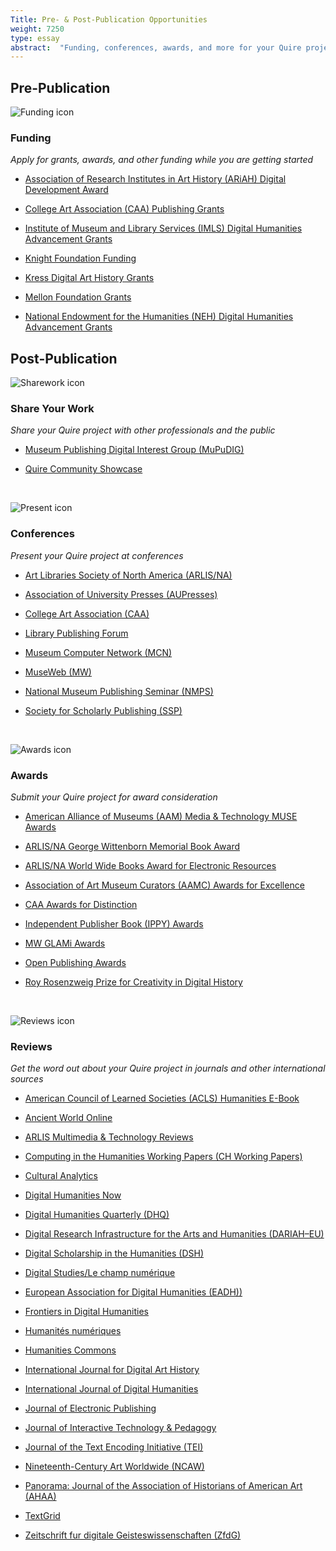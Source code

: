 ```yaml
---
Title: Pre- & Post-Publication Opportunities
weight: 7250
type: essay
abstract:  "Funding, conferences, awards, and more for your Quire project"
---
```


## Pre-Publication

![Funding icon](/img/illustrations/quire-icon-funding-bw-300.jpg)

### Funding

*Apply for grants, awards, and other funding while you are getting started*

* [Association of Research Institutes in Art History (ARiAH) Digital Development Award](http://www.ariah.info/ARIAHAWARDS.html)

* [College Art Association (CAA) Publishing Grants](https://www.collegeart.org/programs/publishing-grants)

* [Institute of Museum and Library Services (IMLS) Digital Humanities Advancement Grants](https://www.imls.gov/grants/available/digital-humanities-advancement-grants)

* [Knight Foundation Funding](https://knightfoundation.org/apply/)

* [Kress Digital Art History Grants](https://www.kressfoundation.org/Programs/Grants/Digital-Art-History)

* [Mellon Foundation Grants](https://mellon.org/grants/grantmaking-policies-and-guidelines/grant-proposal-guidelines/)

* [National Endowment for the Humanities (NEH) Digital Humanities Advancement Grants](https://www.neh.gov/grants/odh/digital-humanities-advancement-grants)

## Post-Publication

![Sharework icon](/img/illustrations/quire-icon-sharework-bw-300.jpg)

### Share Your Work

*Share your Quire project with other professionals and the public*

* [Museum Publishing Digital Interest Group (MuPuDIG)](https://docs.google.com/forms/d/e/1FAIpQLSeKK2mwSG9fpMgAFoE5qkjKvYUQK7U4596QikNxBB3mE9-ODQ/viewform)

* [Quire Community Showcase](https://docs.google.com/forms/d/1R3mOLgsJCw9vx7PQJlVy8w1TRwgxFMWUiOo8TtuSI_A/edit)

<br/>

![Present icon](/img/illustrations/quire-icon-present-bw-300.jpg)

### Conferences
*Present your Quire project at conferences*

* [Art Libraries Society of North America (ARLIS/NA)](https://www.arlisna.org/conferences)

* [Association of University Presses (AUPresses)](https://aupresses.org/programs-events/annual-meeting/)

* [College Art Association (CAA)](https://www.collegeart.org/programs/conference/proposals)

* [Library Publishing Forum](https://librarypublishing.org/forum/)

* [Museum Computer Network (MCN)](https://mcn.edu/mcn2021/)

* [MuseWeb (MW)](https://www.museweb.net/conferences/)

* [National Museum Publishing Seminar (NMPS)](https://grahamschool.uchicago.edu/programs-courses/annual-programs/national-museum-publishing-seminar)

* [Society for Scholarly Publishing (SSP)](https://customer.sspnet.org/SSP/Events/2021-Annual-Meeting/ssp/AM21/Home.aspx?hkey=7d306ff0-39b3-4bfd-b495-1aecdf286529)

<br/>

![Awards icon](/img/illustrations/quire-icon-awards-bw-300.jpg)

### Awards
*Submit your Quire project for award consideration*

* [American Alliance of Museums (AAM) Media & Technology MUSE Awards](https://www.aam-us.org/programs/awards-competitions/media-technology-muse-awards/)

* [ARLIS/NA George Wittenborn Memorial Book Award](https://www.arlisna.org/george-wittenborn-memorial-book-award)

* [ARLIS/NA World Wide Books Award for Electronic Resources](https://www.arlisna.org/worldwide-books-award-for-electronic-resources)

* [Association of Art Museum Curators (AAMC) Awards for Excellence](https://www.artcurators.org/page/Prizes)

* [CAA Awards for Distinction](https://www.collegeart.org/programs/awards)

* [Independent Publisher Book (IPPY) Awards](https://ippyawards.com/84/about)

* [MW GLAMi Awards](https://www.museweb.net/best-of-the-web/)

* [Open Publishing Awards](https://openpublishingawards.org/)

* [Roy Rosenzweig Prize for Creativity in Digital History](https://www.historians.org/awards-and-grants/awards-and-prizes/roy-rosenzweig-prize)

<br/>

![Reviews icon](/img/illustrations/quire-icon-reviews-bw-300.jpg)

### Reviews
*Get the word out about your Quire project in journals and other international sources*

* [American Council of Learned Societies (ACLS) Humanities E-Book](https://www.humanitiesebook.org/about)

* [Ancient World Online](http://ancientworldonline.blogspot.com/)

* [ARLIS Multimedia & Technology Reviews](https://docs.google.com/forms/d/e/1FAIpQLScIWxx4cn4KS8aIt_KpSjsEEwZ7IjSrQepzH8re5A4s7OEEEw/viewform)

* [Computing in the Humanities Working Papers (CH Working Papers)](http://projects.chass.utoronto.ca/chwp/submit.html)

* [Cultural Analytics](https://culturalanalytics.org/for-authors)

* [Digital Humanities Now](https://digitalhumanitiesnow.org/faq/)

* [Digital Humanities Quarterly (DHQ)](http://www.digitalhumanities.org/dhq/submissions/index.html)

* [Digital Research Infrastructure for the Arts and Humanities (DARIAH–EU)](https://www.dariah.eu/about/publications/)

* [Digital Scholarship in the Humanities (DSH)](https://academic.oup.com/dsh/pages/General_Instructions)

* [Digital Studies/Le champ numérique](https://www.digitalstudies.org/about/submissions/)

* [European Association for Digital Humanities (EADH))](https://eadh.org/)

* [Frontiers in Digital Humanities](https://www.frontiersin.org/journals/digital-humanities#submission-checklist)

* [Humanités numériques](https://journals.openedition.org/revuehn/)

* [Humanities Commons](https://hcommons.org/)

* [International Journal for Digital Art History](https://dahj.org/contribute)

* [International Journal of Digital Humanities](https://www.springer.com/journal/42803/submission-guidelines)

* [Journal of Electronic Publishing](https://journals.publishing.umich.edu/jep/submissions/)

* [Journal of Interactive Technology & Pedagogy](https://jitp.commons.gc.cuny.edu/call-for-submissions/)

* [Journal of the Text Encoding Initiative (TEI)](https://journal.tei-c.org/index.php/journal/about/submissions)

* [Nineteenth-Century Art Worldwide (NCAW)](https://www.19thc-artworldwide.org/submissions)

* [Panorama: Journal of the Association of Historians of American Art (AHAA)](https://editions.lib.umn.edu/panorama/submissions/)

* [TextGrid](https://textgrid.de/en/)

* [Zeitschrift fur digitale Geisteswissenschaften (ZfdG)](https://zfdg.de/publizieren)
